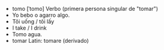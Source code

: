 - tomo	[ˈtomo]	Verbo (primera persona singular de "tomar")
- Yo bebo o agarro algo.
- Tôi uống / tôi lấy
- I take / I drink
- Tomo agua.
- tomar	Latin: tomare (derivado)